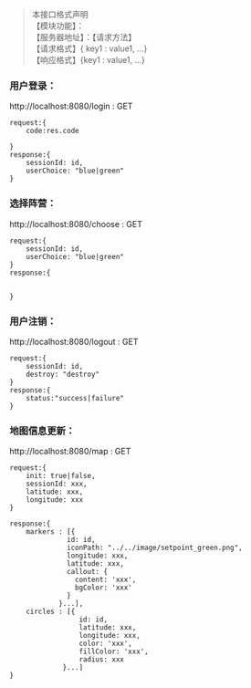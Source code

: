 >本接口格式声明  
>【模块功能】：  
> 【服务器地址】：【请求方法】  
> 【请求格式】{ key1 : value1, ...}  
> 【响应格式】{key1 : value1, ...}  

### 用户登录：  
http://localhost:8080/login : GET  
```
request:{
    code:res.code

}
response:{
    sessionId: id,
    userChoice: "blue|green"
}
```  

### 选择阵营：  
http://localhost:8080/choose : GET  
```
request:{
    sessionId: id,
    userChoice: "blue|green"
}
response:{
    
    
}
```  

### 用户注销：  
http://localhost:8080/logout : GET  
```
request:{
    sessionId: id,
    destroy: "destroy"
}
response:{
    status:"success|failure"
}
```  


### 地图信息更新：  
http://localhost:8080/map : GET  
```
request:{
    init: true|false,
    sessionId: xxx,
    latitude: xxx,
    longitude: xxx
}

response:{
    markers : [{
              id: id,
              iconPath: "../../image/setpoint_green.png",
              longitude: xxx,
              latitude: xxx,
              callout: {
                content: 'xxx',
                bgColor: 'xxx'
              }
            }...],
    circles : [{
                 id: id,
                 latitude: xxx,
                 longitude: xxx,
                 color: 'xxx',
                 fillColor: 'xxx',
                 radius: xxx
             }...]
}
```
